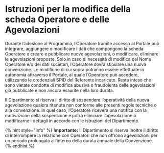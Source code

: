 # Istruzioni per la modifica della scheda Operatore e delle Agevolazioni

Durante l’adesione al Programma, l’Operatore tramite accesso al Portale può integrare, aggiungere o modificare i dati che compongono la scheda Operatore e creare e pubblicare nuove agevolazioni, o modificare, eliminare le agevolazioni proposte. Solo in caso di necessità di modifica del Nome Operatore e/o dei dati societari, l’Operatore dovrà stipulare una nuova convenzione. Le modifiche di cui sopra potranno essere effettuate in autonomia attraverso il Portale, al quale l’Operatore può accedere, utilizzando le credenziali SPID del Referente incaricato. Resta inteso che sono vietate condotte di modifica abusiva o fraudolenta delle agevolazioni già pubblicate e non ancora esaurite nella loro durata.

Il Dipartimento si riserva il diritto di sospendere l’operatività della nuova agevolazione qualora ritenuta non conforme alle presenti regole tecniche o alla convenzione. In quel caso, l’Operatore riceverà una notifica con la motivazione della sospensione e potrà eliminare l’agevolazione o modificarne i dettagli in accordo con le istruzioni del Dipartimento.

{% hint style="info" %}
**Importante:** Il Dipartimento si riserva inoltre il diritto di interrompere la relazione con Operatori che non offrono agevolazioni per un periodo prolungato all’interno della durata annuale della Convenzione.
{% endhint %}

